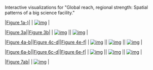 Interactive visualizations for "Global reach, regional strength: Spatial patterns of a big science facility."

|[Figure 1a-)](viz/fig1_color.html)|
| [![img](fig1a.png)](viz/fig1_color.html) |

|[Figure 3a](viz/fig3a_color_time.html)||[Figure 3b](viz/fig3b_color_time.html)|
| [![img](fig3a.png)](viz/fig3a_color_time.html) || [![img](fig3b.png)](viz/fig3b_color_time.html) |

|[Figure 4a-b](viz/fig4ab_color_time.html)||[Figure 4c-d](viz/fig4cd_color_time.html)||[Figure 4e-f](viz/fig4ef_color_time.html)|
| [![img](fig4a.png)](viz/fig4ab_color_time.html) || [![img](fig4c.png)](viz/fig4ab_color_time.html) || [![img](fig4e.png)](viz/fig4ef_color_time.html) |

|[Figure 6a-b](viz/fig6ab_color_time.html)||[Figure 6c-d](viz/fig6cd_color_time.html)||[Figure 6e-f](viz/fig6ef_color_time.html)|
| [![img](fig6a.png)](viz/fig6ab_color_time.html) || [![img](fig6c.png)](viz/fig6cd_color_time.html) || [![img](fig6e.png)](viz/fig6ef_color_time.html) |

|[Figure 7ab](viz/fig7ab_color_time.html)|
| [![img](fig7.png)](viz/fig7ab_color_time.html) |



